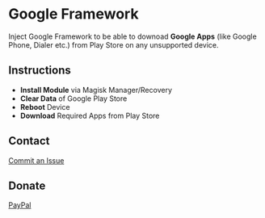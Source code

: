 # Google Framework
Inject Google Framework to be able to downoad __Google Apps__ (like Google Phone, Dialer etc.) from Play Store on any unsupported device.

## Instructions ##
* __Install Module__ via Magisk Manager/Recovery
* __Clear Data__ of Google Play Store
* __Reboot__ Device
* __Download__ Required Apps from Play Store

## Contact ##
<a href="https://github.com/Magisk-Modules-Repo/google-framework-magisk/issues">Commit an Issue</a>

## Donate ##
<a href="https://paypal.me/pinto165">PayPal</a>
